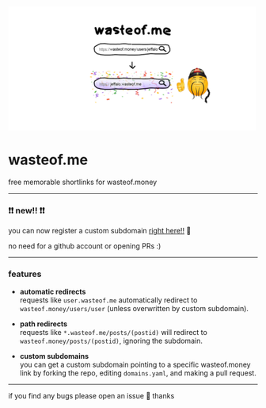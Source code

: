 <img src="ghbanner.png" alt="Alt text" width="500">

# wasteof.me

free memorable shortlinks for wasteof.money

---
### ❗❗ new!! ❗❗
you can now register a custom subdomain [right here!!](https://wasteof.me/register) 🎉

no need for a github account or opening PRs :)

---

### features

- **automatic redirects**  
  requests like `user.wasteof.me` automatically redirect to `wasteof.money/users/user` (unless overwritten by custom subdomain).

- **path redirects**  
  requests like `*.wasteof.me/posts/(postid)` will redirect to `wasteof.money/posts/(postid)`, ignoring the subdomain.

- **custom subdomains**  
  you can get a custom subdomain pointing to a specific wasteof.money link by forking the repo, editing `domains.yaml`, and making a pull request.

---
if you find any bugs please open an issue 🙏 thanks
